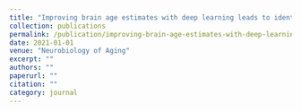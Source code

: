 ```yaml
---
title: "Improving brain age estimates with deep learning leads to identification of novel genetic factors associated with brain aging"
collection: publications
permalink: /publication/improving-brain-age-estimates-with-deep-learning-leads-to-id/
date: 2021-01-01
venue: "Neurobiology of Aging"
excerpt: ""
authors: ""
paperurl: ""
citation: ""
category: journal
---
```

